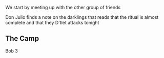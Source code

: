 We start by meeting up with the other group of friends 

Don Julio finds a note on the darklings that reads that the ritual is almost complete and that they D'tlet attacks tonight 

## The Camp 
Bob 3 